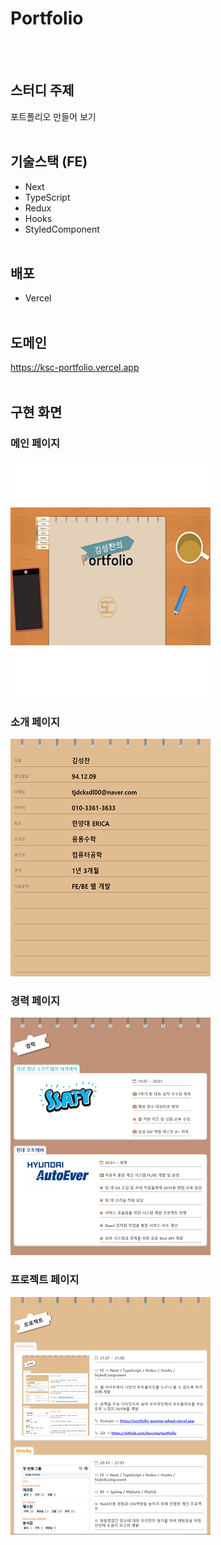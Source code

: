 # Portfolio
<br /><br />

## 스터디 주제
포트폴리오 만들어 보기
<br /><br />

## 기술스택 (FE)
* Next
* TypeScript
* Redux
* Hooks
* StyledComponent
<br /><br />

## 배포
* Vercel
<br /><br />

## 도메인
<a href="https://ksc-portfolio.vercel.app">https://ksc-portfolio.vercel.app</a>
<br /><br />

## 구현 화면

### 메인 페이지
<img src="public/image/portfolio_0.png" alt="main" />
<br />

### 소개 페이지
<img src="public/image/portfolio_1.png" alt="intro" />
<br />

### 경력 페이지
<img src="public/image/portfolio_2.png" alt="career" />
<br />

### 프로젝트 페이지
<img src="public/image/portfolio_3.png" alt="project" />